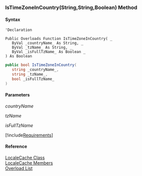 ﻿### IsTimeZoneInCountry(String,String,Boolean) Method

#### Syntax

```vbnet
'Declaration

Public Overloads Function IsTimeZoneInCountry( _
   ByVal _countryName_ As String, _
   ByVal _tzName_ As String, _
   ByVal _isFullTzName_ As Boolean _
) As Boolean
```

```csharp
public bool IsTimeZoneInCountry( 
   string _countryName_,
   string _tzName_,
   bool _isFullTzName_
)
```

#### Parameters

_countryName_

_tzName_

_isFullTzName_

[!include[Requirements](../partials/requirements.md)]

#### Reference

[LocaleCache Class](fcSDK~FChoice.Foundation.Clarify.LocaleCache.md)  
[LocaleCache Members](fcSDK~FChoice.Foundation.Clarify.LocaleCache_members.md)  
[Overload List](fcSDK~FChoice.Foundation.Clarify.LocaleCache~IsTimeZoneInCountry.md)
